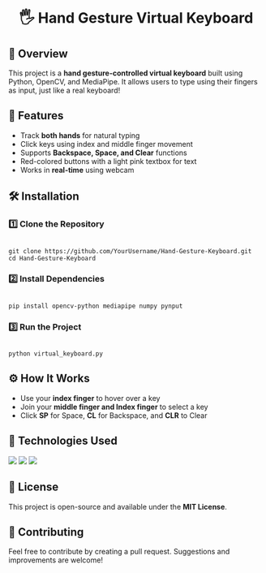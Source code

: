 <h1 align="center">🖐️ Hand Gesture Virtual Keyboard</h1>



<h2>🚀 Overview</h2>
<p>
  This project is a <b>hand gesture-controlled virtual keyboard</b> built using Python, OpenCV, and MediaPipe. It allows users to type using their fingers as input, just like a real keyboard! 
</p>

<h2>🔧 Features</h2>
<ul>
  <li>Track <b>both hands</b> for natural typing</li>
  <li>Click keys using index and middle finger movement</li>
  <li>Supports <b>Backspace, Space, and Clear</b> functions</li>
  <li>Red-colored buttons with a light pink textbox for text</li>
  <li>Works in <b>real-time</b> using webcam</li>
</ul>


<h2>🛠️ Installation</h2>

<h3>1️⃣ Clone the Repository</h3>

<pre><code>
git clone https://github.com/YourUsername/Hand-Gesture-Keyboard.git
cd Hand-Gesture-Keyboard
</code></pre>

<h3>2️⃣ Install Dependencies</h3>

<pre><code>
pip install opencv-python mediapipe numpy pynput
</code></pre>

<h3>3️⃣ Run the Project</h3>

<pre><code>
python virtual_keyboard.py
</code></pre>

<h2>⚙️ How It Works</h2>
<ul>
  <li>Use your <b>index finger</b> to hover over a key</li>
  <li>Join your <b>middle finger and Index finger</b> to select a key</li>
  <li>Click <b>SP</b> for Space, <b>CL</b> for Backspace, and <b>CLR</b> to Clear</li>
</ul>

<h2>📌 Technologies Used</h2>
<p>
  <img src="https://img.shields.io/badge/Python-3776AB?style=for-the-badge&logo=python&logoColor=white">
  <img src="https://img.shields.io/badge/OpenCV-5C3EE8?style=for-the-badge&logo=opencv&logoColor=white">
  <img src="https://img.shields.io/badge/MediaPipe-FF6F00?style=for-the-badge&logo=google&logoColor=white">
</p>

<!-- <h2>🖥️ Screenshots</h2>
<p align="center">
  <img src="https://via.placeholder.com/500x300/FF5733/FFFFFF?text=Virtual+Keyboard+UI" alt="Virtual Keyboard Screenshot">
</p> -->

<h2>📝 License</h2>
<p>
  This project is open-source and available under the <b>MIT License</b>.
</p>

<h2>🤝 Contributing</h2>
<p>
  Feel free to contribute by creating a pull request. Suggestions and improvements are welcome!
</p>



